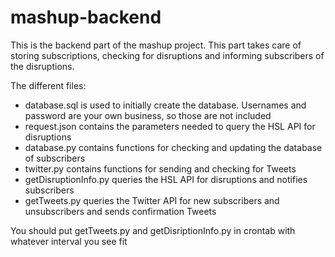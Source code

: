 # mashup-backend

This is the backend part of the mashup project. This part takes care of storing subscriptions, checking for disruptions and informing subscribers of the disruptions.

The different files:
- database.sql is used to initially create the database. Usernames and password are your own business, so those are not included
- request.json contains the parameters needed to query the HSL API for disruptions
- database.py contains functions for checking and updating the database of subscribers
- twitter.py contains functions for sending and checking for Tweets
- getDisruptionInfo.py queries the HSL API for disruptions and notifies subscribers
- getTweets.py queries the Twitter API for new subscribers and unsubscribers and sends confirmation Tweets

You should put getTweets.py and getDisriptionInfo.py in crontab with whatever interval you see fit

